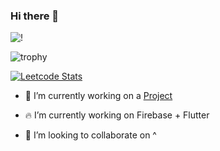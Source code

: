 ### Hi there 👋


![!](https://komarev.com/ghpvc/?username=DEVSOG12&color=brightgreen)

<!-- ![DEVSOG12's GitHub stats](https://github-readme-stats.vercel.app/api?username=DEVSOG12&show_icons=true&theme=tokyonight&count_private=true&include_all_commits=true)
[![Top Langs](https://github-readme-stats.vercel.app/api/top-langs/?username=DEVSOG12&layout=compact&theme=tokyonight)](https://github.com/DEVSOG12)
-->

![trophy](https://github-profile-trophy.vercel.app/?username=DEVSOG12)

[![Leetcode Stats](https://leetcard.jacoblin.cool/devsog12)](https://leetcode.com/devsog12)

<!--
**DEVSOG12/DEVSOG12** is a ✨ _special_ ✨ repository because its `README.md` (this file) appears on your GitHub profile.

Here are some ideas to get you started:
-->
- 🔭 I’m currently working on a [Project](https://github.com/wake-group/Wake-App)

- 🔥 I’m currently working on Firebase + Flutter
- 👯 I’m looking to collaborate on ^
